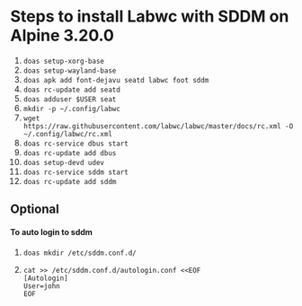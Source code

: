 # Steps to install Labwc with SDDM on Alpine 3.20.0

1. ```doas setup-xorg-base```
2.  ```doas setup-wayland-base```
3. ```doas apk add font-dejavu seatd labwc foot sddm```
4. ```doas rc-update add seatd```
5. ```doas adduser $USER seat```
6. ```mkdir -p ~/.config/labwc```
7. ```wget https://raw.githubusercontent.com/labwc/labwc/master/docs/rc.xml -O ~/.config/labwc/rc.xml```
9. ```doas rc-service dbus start```
10. ```doas rc-update add dbus```
11. ```doas setup-devd udev```
12. ```doas rc-service sddm start```
13. ```doas rc-update add sddm```

## Optional
#### To auto login to sddm
1. ```doas mkdir /etc/sddm.conf.d/```
2. ```
   cat >> /etc/sddm.conf.d/autologin.conf <<EOF
   [Autologin]
   User=john
   EOF
   ```
